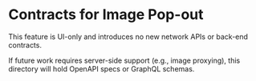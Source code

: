 # Contracts for Image Pop-out

This feature is UI-only and introduces no new network APIs or back-end contracts.

If future work requires server-side support (e.g., image proxying), this directory will hold OpenAPI specs or GraphQL schemas.

